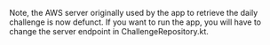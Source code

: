 Note, the AWS server originally used by the app to retrieve the daily challenge is now defunct. If you want to run the app, you will have to change the server endpoint in ChallengeRepository.kt.
